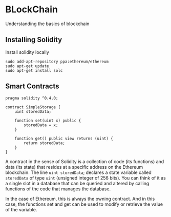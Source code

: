 # BLockChain

Understanding the basics of blockchain

## Installing Solidity

Install solidity locally

```shell
sudo add-apt-repository ppa:ethereum/ethereum
sudo apt-get update
sudo apt-get install solc
```

## Smart Contracts

```solidity
pragma solidity ^0.4.0;

contract SimpleStorage {
    uint storedData;

    function set(uint x) public {
        storedData = x;
    }

    function get() public view returns (uint) {
        return storedData;
    }
}
```

A contract in the sense of Solidity is a collection of code (its functions) and data (its state) that resides at a specific address on the Ethereum blockchain. The line `uint storedData`; declares a state variable called `storedData` of type `uint` (unsigned integer of 256 bits). You can think of it as a single slot in a database that can be queried and altered by calling functions of the code that manages the database. 

In the case of Ethereum, this is always the owning contract. And in this case, the functions set and get can be used to modify or retrieve the value of the variable.


